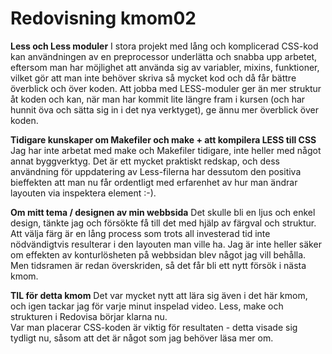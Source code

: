 ---
---
Redovisning kmom02
=========================

**Less och Less moduler**
I stora projekt med lång och komplicerad CSS-kod kan användningen av en preprocessor
underlätta och snabba upp arbetet, eftersom man har möjlighet att använda sig av variabler,
mixins, funktioner, vilket gör att man inte behöver skriva så mycket kod och då
får bättre överblick och över koden. Att jobba med LESS-moduler ger än mer struktur
åt koden och kan, när man har kommit lite längre fram i kursen (och har hunnit öva och sätta sig in i det nya verktyget), ge ännu mer överblick över koden.  

**Tidigare kunskaper om Makefiler och make + att kompilera LESS till CSS**
Jag har inte arbetat med make och Makefiler tidigare, inte heller med något annat
byggverktyg. Det är ett mycket praktiskt redskap, och dess användning för uppdatering
av Less-filerna har dessutom den positiva bieffekten att man nu får ordentligt med erfarenhet av hur man ändrar layouten via inspektera element :-).

**Om mitt tema / designen av min webbsida**
Det skulle bli en ljus och enkel design, tänkte jag och försökte få till det med
hjälp av färgval och struktur. Att välja färg är en lång process som trots all
investerad tid inte nödvändigtvis resulterar i den layouten man ville ha. Jag är
inte heller säker om effekten av konturlösheten på webbsidan blev något jag vill
behålla.  
Men tidsramen är redan överskriden, så det får bli ett nytt försök i nästa kmom.

**TIL för detta kmom**
Det var mycket nytt att lära sig även i det här kmom, och igen tackar jag för varje
minut inspelad video. Less, make och strukturen i Redovisa börjar klarna nu.  
Var man placerar CSS-koden är viktig för resultaten - detta visade sig tydligt nu,
såsom att det är något som jag behöver läsa mer om.
